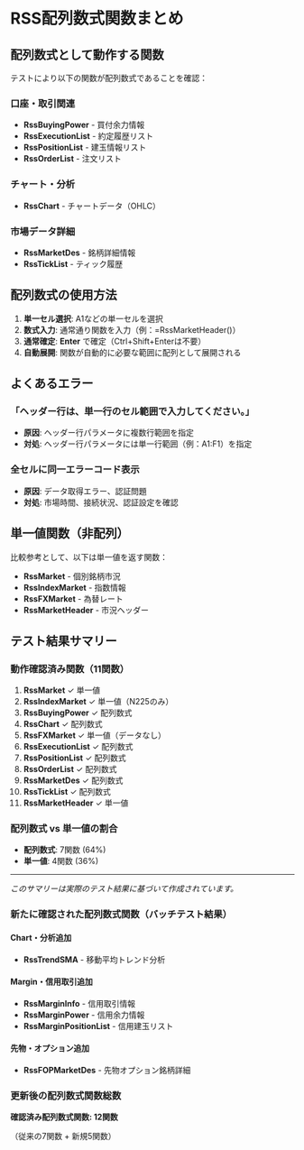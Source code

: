 # RSS配列数式関数まとめ

## 配列数式として動作する関数

テストにより以下の関数が配列数式であることを確認：

### 口座・取引関連
- **RssBuyingPower** - 買付余力情報
- **RssExecutionList** - 約定履歴リスト
- **RssPositionList** - 建玉情報リスト  
- **RssOrderList** - 注文リスト

### チャート・分析
- **RssChart** - チャートデータ（OHLC）

### 市場データ詳細
- **RssMarketDes** - 銘柄詳細情報
- **RssTickList** - ティック履歴

## 配列数式の使用方法

1. **単一セル選択**: A1などの単一セルを選択
2. **数式入力**: 通常通り関数を入力（例：=RssMarketHeader()）
3. **通常確定**: **Enter** で確定（Ctrl+Shift+Enterは不要）
4. **自動展開**: 関数が自動的に必要な範囲に配列として展開される

## よくあるエラー

### 「ヘッダー行は、単一行のセル範囲で入力してください。」
- **原因**: ヘッダー行パラメータに複数行範囲を指定
- **対処**: ヘッダー行パラメータには単一行範囲（例：A1:F1）を指定

### 全セルに同一エラーコード表示
- **原因**: データ取得エラー、認証問題
- **対処**: 市場時間、接続状況、認証設定を確認

## 単一値関数（非配列）

比較参考として、以下は単一値を返す関数：

- **RssMarket** - 個別銘柄市況
- **RssIndexMarket** - 指数情報  
- **RssFXMarket** - 為替レート
- **RssMarketHeader** - 市況ヘッダー

## テスト結果サマリー

### 動作確認済み関数（11関数）
1. **RssMarket** ✓ 単一値
2. **RssIndexMarket** ✓ 単一値（N225のみ）
3. **RssBuyingPower** ✓ 配列数式
4. **RssChart** ✓ 配列数式
5. **RssFXMarket** ✓ 単一値（データなし）
6. **RssExecutionList** ✓ 配列数式
7. **RssPositionList** ✓ 配列数式
8. **RssOrderList** ✓ 配列数式
9. **RssMarketDes** ✓ 配列数式
10. **RssTickList** ✓ 配列数式
11. **RssMarketHeader** ✓ 単一値

### 配列数式 vs 単一値の割合
- **配列数式**: 7関数 (64%)
- **単一値**: 4関数 (36%)

---
*このサマリーは実際のテスト結果に基づいて作成されています。*

### 新たに確認された配列数式関数（バッチテスト結果）

#### Chart・分析追加
- **RssTrendSMA** - 移動平均トレンド分析

#### Margin・信用取引追加  
- **RssMarginInfo** - 信用取引情報
- **RssMarginPower** - 信用余力情報
- **RssMarginPositionList** - 信用建玉リスト

#### 先物・オプション追加
- **RssFOPMarketDes** - 先物オプション銘柄詳細

### 更新後の配列数式関数総数

**確認済み配列数式関数: 12関数**

（従来の7関数 + 新規5関数）
